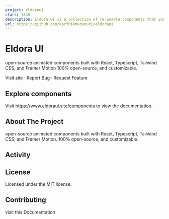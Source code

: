 ```yaml
---
project: eldoraui
stars: 1445
description: Eldora UI is a collection of re-usable components that you can copy and paste into your web apps. It primarily features components, blocks, and templates.
url: https://github.com/karthikmudunuri/eldoraui
---
```


Eldora UI
=========

open-source animated components built with React, Typescript, Tailwind CSS, and Framer Motion 100% open-source, and customizable.

Visit site · Report Bug · Request Feature

Explore components
------------------

Visit https://www.eldoraui.site/components to view the documentation.

About The Project
-----------------

open-source animated components built with React, Typescript, Tailwind CSS, and Framer Motion. 100% open-source, and customizable.

Activity
--------

License
-------

Licensed under the MIT license.

Contributing
------------

visit this Documentation
